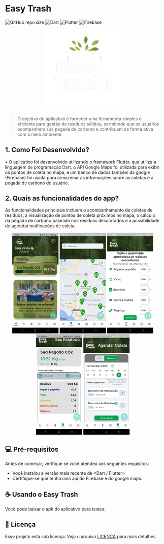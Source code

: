 #   Easy Trash

![GitHub repo size](https://img.shields.io/github/repo-size/JulianoANT/easy_trash?style=for-the-badge)
![Dart](https://img.shields.io/badge/Dart-0175C2?style=for-the-badge&logo=dart&logoColor=white)
![Flutter](https://img.shields.io/badge/Flutter-02569B?style=for-the-badge&logo=flutter&logoColor=white)
![Firebase](https://img.shields.io/badge/Firebase-F29D0C?style=for-the-badge&logo=firebase&logoColor=white)

<p align="center">
<img src="imagens/logo_semfundo.png" width="250">
</p>

> O objetivo do aplicativo é fornecer uma ferramenta simples e eficiente para gestão de resíduos sólidos, permitindo que os usuários acompanhem sua pegada de carbono e contribuam de forma ativa com o meio ambiente.

## 1. Como Foi Desenvolvido?

•	O aplicativo foi desenvolvido utilizando o framework Flutter, que utiliza a linguagem de programação Dart, a API Google Maps foi utilizada para exibir os pontos de coleta no mapa, e um banco de dados também da google (Firebase) foi usada para armazenar as informações sobre as coletas e a pegada de carbono do usuário.

## 2. Quais as funcionalidades do app?

As funcionalidades principais incluem o acompanhamento de coletas de resíduos, a visualização de pontos de coleta próximos no mapa, o cálculo da pegada de carbono baseado nos resíduos descartados e a possibilidade de agendar notificações de coleta.

<p align="center">
  <img src="imagens/telaIni.jpeg" alt="Tela Inicial" width="150">
  <img src="imagens/maps.jpeg" alt="Mapa" width="150">
  <img src="imagens/informeDescarte.jpeg" alt="informeDescarte" width="150">
  <img src="imagens/dashboard.jpeg" alt="Dashboard" width="150">
  <img src="imagens/agenda.jpeg" alt="Agenda" width="150">
</p>

## 💻 Pré-requisitos

Antes de começar, verifique se você atendeu aos seguintes requisitos:

- Você instalou a versão mais recente de <Dart / Flutter>
- Certifique-se que tenha uma api do Firebase e do google maps.

## ☕ Usando o Easy Trash

Você pode baixar o apk do aplicativo para testes.

## 📝 Licença

Esse projeto está sob licença. Veja o arquivo [LICENÇA](LICENSE.md) para mais detalhes.
